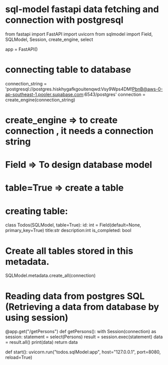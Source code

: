 # sql-model fastapi data fetching and connection with postgresql

from fastapi import FastAPI
import uvicorn
from sqlmodel import Field, SQLModel, Session, create_engine, select

app = FastAPI()

# connecting table to database

connection_string = 'postgresql://postgres.hiskhygafkgouitenqwd:Vsy9Wps4DM!PbnB@aws-0-ap-southeast-1.pooler.supabase.com:6543/postgres'
connection = create_engine(connection_string)

# create_engine => to create connection , it needs a connection string

# Field => To design database model

# table=True => create a table

# creating table:

class Todos(SQLModel, table=True):
id: int = Field(default=None, primary_key=True)
title:str
description:int
is_completed: bool

# Create all tables stored in this metadata.

SQLModel.metadata.create_all(connection)

# Reading data from postgres SQL (Retrieving a data from database by using session)

@app.get("/getPersons")
def getPersons():
with Session(connection) as session:
statement = select(Persons)
result = session.exec(statement)
data = result.all()
print(data)
return data

def start():
uvicorn.run("todos.sqlModel:app", host="127.0.0.1", port=8080, reload=True)
